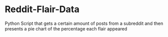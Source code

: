 # Reddit-Flair-Data
Python Script that gets a certain amount of posts from a subreddit and then presents a pie chart of the percentage each flair appeared


